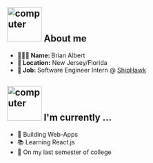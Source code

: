 <!--
**brianalbert7/brianalbert7** is a ✨ _special_ ✨ repository because its `README.md` (this file) appears on your GitHub profile.

Here are some ideas to get you started:

- 🔭 I’m currently working on ...
- 🌱 I’m currently learning ...
- 👯 I’m looking to collaborate on ...
- 🤔 I’m looking for help with ...
- 💬 Ask me about ...
- 📫 How to reach me: ...
- 😄 Pronouns: ...
- ⚡ Fun fact: ...
-->


<h2><img src="https://media.giphy.com/media/26AHtCQBd7xFdh48o/giphy.gif" alt="computer" width="80"> About me </h2>


<div >
  <!--
  <img src="" align="right" width="300">
-->

<ul>
  <li><b>⛹🏻‍♀️ Name: </b> Brian Albert</li>
  <li><b>📍 Location:</b> New Jersey/Florida</li>
  <li><b>💼 Job: </b>Software Engineer Intern @ <a href="https://shiphawk.com/">ShipHawk</a></li>
</ul>

</div>

<h2><img src="https://media.giphy.com/media/KpACNEh8jXK2Q/giphy.gif" alt="computer" width="80"> I'm currently ...</h2>

- 🔨 Building Web-Apps
- 📚 Learning React.js
- 🍎 On my last semester of college
